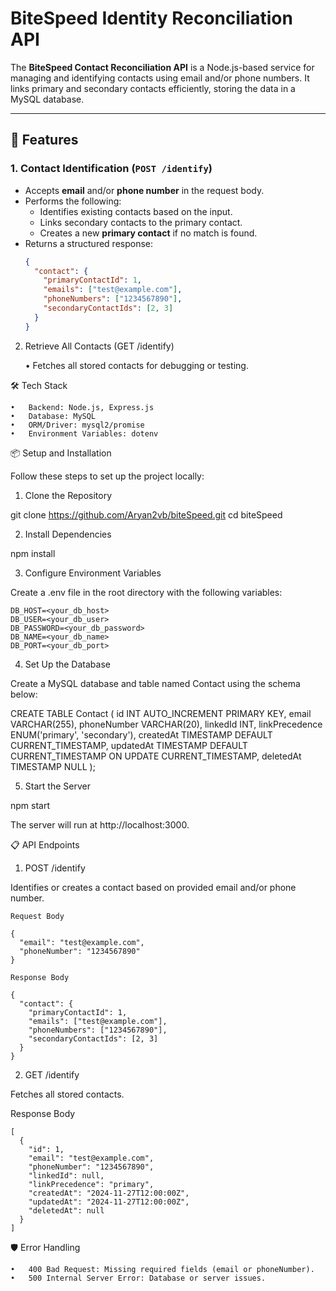 
# BiteSpeed Identity Reconciliation API

The **BiteSpeed Contact Reconciliation API** is a Node.js-based service for managing and identifying contacts using email and/or phone numbers. It links primary and secondary contacts efficiently, storing the data in a MySQL database.

---

## 🚀 Features

### 1. **Contact Identification (`POST /identify`)**
- Accepts **email** and/or **phone number** in the request body.
- Performs the following:
  - Identifies existing contacts based on the input.
  - Links secondary contacts to the primary contact.
  - Creates a new **primary contact** if no match is found.
- Returns a structured response:
  ```json
  {
    "contact": {
      "primaryContactId": 1,
      "emails": ["test@example.com"],
      "phoneNumbers": ["1234567890"],
      "secondaryContactIds": [2, 3]
    }
  }

2. Retrieve All Contacts (GET /identify)

	•	Fetches all stored contacts for debugging or testing.

🛠️ Tech Stack

	•	Backend: Node.js, Express.js
	•	Database: MySQL
	•	ORM/Driver: mysql2/promise
	•	Environment Variables: dotenv

📦 Setup and Installation

Follow these steps to set up the project locally:

1. Clone the Repository

git clone https://github.com/Aryan2vb/biteSpeed.git
cd biteSpeed

2. Install Dependencies

npm install

3. Configure Environment Variables

Create a .env file in the root directory with the following variables:

```
DB_HOST=<your_db_host>
DB_USER=<your_db_user>
DB_PASSWORD=<your_db_password>
DB_NAME=<your_db_name>
DB_PORT=<your_db_port>
```

4. Set Up the Database

Create a MySQL database and table named Contact using the schema below:

CREATE TABLE Contact (
    id INT AUTO_INCREMENT PRIMARY KEY,
    email VARCHAR(255),
    phoneNumber VARCHAR(20),
    linkedId INT,
    linkPrecedence ENUM('primary', 'secondary'),
    createdAt TIMESTAMP DEFAULT CURRENT_TIMESTAMP,
    updatedAt TIMESTAMP DEFAULT CURRENT_TIMESTAMP ON UPDATE CURRENT_TIMESTAMP,
    deletedAt TIMESTAMP NULL
);

5. Start the Server

npm start

The server will run at http://localhost:3000.

📋 API Endpoints

1. POST /identify

Identifies or creates a contact based on provided email and/or phone number.

```
Request Body

{
  "email": "test@example.com",
  "phoneNumber": "1234567890"
}

Response Body

{
  "contact": {
    "primaryContactId": 1,
    "emails": ["test@example.com"],
    "phoneNumbers": ["1234567890"],
    "secondaryContactIds": [2, 3]
  }
}
```
2. GET /identify

Fetches all stored contacts.

Response Body
```
[
  {
    "id": 1,
    "email": "test@example.com",
    "phoneNumber": "1234567890",
    "linkedId": null,
    "linkPrecedence": "primary",
    "createdAt": "2024-11-27T12:00:00Z",
    "updatedAt": "2024-11-27T12:00:00Z",
    "deletedAt": null
  }
]
```

🛡️ Error Handling

	•	400 Bad Request: Missing required fields (email or phoneNumber).
	•	500 Internal Server Error: Database or server issues.
